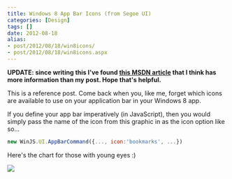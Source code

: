 ```yaml
---
title: Windows 8 App Bar Icons (from Segoe UI)
categories: [Design]
tags: []
date: 2012-08-18
alias:
- post/2012/08/18/win8icons/
- post/2012/08/18/win8icons.aspx
---
```


**UPDATE: since writing this I've found [this MSDN article](http://msdn.microsoft.com/en-us/library/windows/apps/jj841126.aspx) that I think has more information than my post. Hope that's helpful.**

This is a reference post. Come back when you, like me, forget which icons are available to use on your application bar in your Windows 8 app.

If you define your app bar imperatively (in JavaScript), then you would simply pass the name of the icon from this graphic in as the icon option like so...

``` js
new WinJS.UI.AppBarCommand({..., icon:'bookmarks', ...})
```

Here's the chart for those with young eyes :)

![](/files/win8icons_01.jpg)